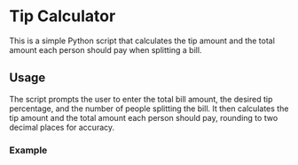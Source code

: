 # Tip Calculator

This is a simple Python script that calculates the tip amount and the total amount each person should pay when splitting a bill.

## Usage

The script prompts the user to enter the total bill amount, the desired tip percentage, and the number of people splitting the bill. It then calculates the tip amount and the total amount each person should pay, rounding to two decimal places for accuracy.

### Example

